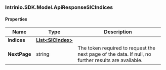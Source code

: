[//]: # (CLASS:Intrinio.SDK.Model.ApiResponseSICIndices)

[//]: # (KIND:object)

### Intrinio.SDK.Model.ApiResponseSICIndices
#### Properties

[//]: # (START_DEFINITION)

Name | Type | Description
------------ | ------------- | -------------
**Indices** | [**List&lt;SICIndex&gt;**](SICIndex.md) |  &nbsp;
**NextPage** | string | The token required to request the next page of the data. If null, no further results are available. &nbsp;

[//]: # (END_DEFINITION)


[//]: # (CONTAINED_CLASS:Intrinio.SDK.Model.SICIndex)


